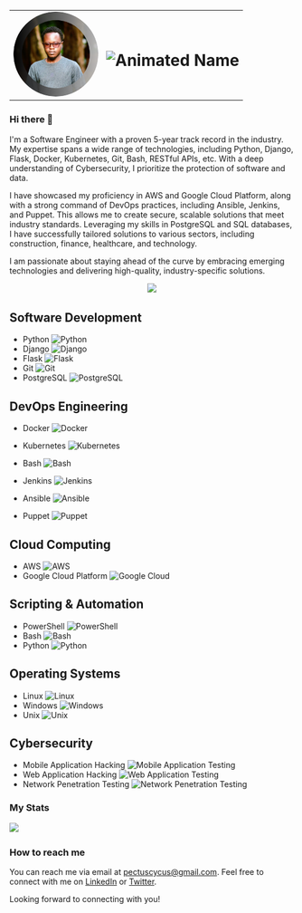 <!-- Profile Picture and Banner -->
<table>
  <tr>
    <td align="left">
      <img src="./profilepicture.png" alt="Profile Picture" width="150" height="150" style="border-radius: 50%; object-fit: cover;" />
    </td>
    <td align="center">
      <h1>
        <img src="https://via.placeholder.com/800x100/000000/FFFFFF?text=Cycus+Pectus" alt="Animated Name" />
      </h1>
    </td>
  </tr>
</table>




### Hi there 👋

<!--
**cy-cus/cy-cus** is a ✨ _special_ ✨ repository because its `README.md` (this file) appears on your GitHub profile.

Here are some ideas to get you started:

- 🔭 I’m currently working on ...
- 🌱 I’m currently learning ...
- 👯 I’m looking to collaborate on ...
- 🤔 I’m looking for help with ...
- 💬 Ask me about ...
- 📫 How to reach me: ...
- 😄 Pronouns: ...
- ⚡ Fun fact: ...
-->
I'm a Software Engineer with a proven 5-year track record in the industry. My expertise spans a wide range of technologies, including Python, Django, Flask, Docker, Kubernetes, Git, Bash, RESTful APIs, etc. With a deep understanding of Cybersecurity, I prioritize the protection of software and data.

I have showcased my proficiency in AWS and Google Cloud Platform, along with a strong command of DevOps practices, including Ansible, Jenkins, and Puppet. This allows me to create secure, scalable solutions that meet industry standards. Leveraging my skills in PostgreSQL and SQL databases, I have successfully tailored solutions to various sectors, including construction, finance, healthcare, and technology.

I am passionate about staying ahead of the curve by embracing emerging technologies and delivering high-quality, industry-specific solutions.




<p align="center">
  <a href="https://skillicons.dev">
    <img src="https://skillicons.dev/icons?i=py,django,flask,docker,kubernetes,nodejs,aws,gcp,git,postgres,linux,bash,powershell,ansible,puppet,jenkins" />
  </a>
</p>


## Software Development

- Python ![Python](https://img.shields.io/badge/Python-3776AB?logo=python&logoColor=white&style=flat)
- Django ![Django](https://img.shields.io/badge/Django-092E20?logo=django&logoColor=white&style=flat)
- Flask ![Flask](https://img.shields.io/badge/Flask-000000?logo=flask&logoColor=white&style=flat)
- Git ![Git](https://img.shields.io/badge/Git-F05032?logo=git&logoColor=white&style=flat)
- PostgreSQL ![PostgreSQL](https://img.shields.io/badge/PostgreSQL-336791?logo=postgresql&logoColor=white&style=flat)


## DevOps Engineering

- Docker ![Docker](https://img.shields.io/badge/Docker-2496ED?logo=docker&logoColor=white&style=flat)
  
- Kubernetes ![Kubernetes](https://img.shields.io/badge/Kubernetes-326CE5?logo=kubernetes&logoColor=white&style=flat)
  
- Bash ![Bash](https://img.shields.io/badge/Bash-4EAA25?logo=gnu-bash&logoColor=white&style=flat)
  
- Jenkins ![Jenkins](https://img.shields.io/badge/Jenkins-D24939?logo=jenkins&logoColor=white&style=flat)
  
- Ansible ![Ansible](https://img.shields.io/badge/Ansible-EE0000?logo=ansible&logoColor=white&style=flat)
  
- Puppet ![Puppet](https://img.shields.io/badge/Puppet-FFAE1A?logo=puppet&logoColor=white&style=flat)

## Cloud Computing

- AWS ![AWS](https://img.shields.io/badge/AWS-232F3E?logo=amazon-aws&logoColor=white&style=flat)
- Google Cloud Platform ![Google Cloud ](https://img.shields.io/badge/Google_Cloud-4285F4?logo=google-cloud&logoColor=white&style=flat)

## Scripting & Automation

- PowerShell ![PowerShell](https://img.shields.io/badge/PowerShell-5391FE?logo=powershell&logoColor=white&style=flat)
- Bash ![Bash](https://img.shields.io/badge/Bash-4EAA25?logo=gnu-bash&logoColor=white&style=flat)
- Python ![Python](https://img.shields.io/badge/Python-3776AB?logo=python&logoColor=white&style=flat)

## Operating Systems

- Linux ![Linux](https://img.shields.io/badge/Linux-FCC624?logo=linux&logoColor=black&style=flat)
- Windows ![Windows](https://img.shields.io/badge/Windows-0078D6?logo=windows&logoColor=white&style=flat)
- Unix ![Unix](https://img.shields.io/badge/Unix-000000?logo=unix&logoColor=white&style=flat)


## Cybersecurity

- Mobile Application Hacking ![Mobile Application Testing](https://img.shields.io/badge/Mobile_Application_Testing-FF9900?logo=android&logoColor=white&style=flat)
- Web Application Hacking ![Web Application Testing](https://img.shields.io/badge/Web_Application_Testing-4285F4?logo=chrome&logoColor=white&style=flat)
- Network Penetration Testing ![Network Penetration Testing](https://img.shields.io/badge/Network_Penetration_Testing-FF0000?logo=kali-linux&logoColor=white&style=flat)




### My Stats
<img src="https://github-readme-stats.vercel.app/api?username=cy-cus&count_private=true&theme=radical&show_icons=true" />




### How to reach me


You can reach me via email at pectuscycus@gmail.com. Feel free to connect with me on [LinkedIn](https://www.linkedin.com/in/cycus-pectus-) or [Twitter](https://twitter.com/_cytech). 

Looking forward to connecting with you!
